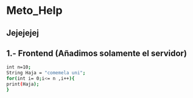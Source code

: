 # Meto_Help
##  Jejejejej
## 1.- Frontend (Añadimos solamente el servidor)
```bash
int n=10;
String Haja = "comemela uni";
for(int i= 0;i<= n ,i++){
print(Haja);
}
```
